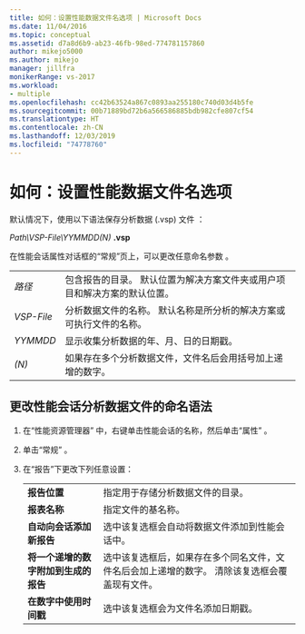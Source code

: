 ```yaml
---
title: 如何：设置性能数据文件名选项 | Microsoft Docs
ms.date: 11/04/2016
ms.topic: conceptual
ms.assetid: d7a8d6b9-ab23-46fb-98ed-774781157860
author: mikejo5000
ms.author: mikejo
manager: jillfra
monikerRange: vs-2017
ms.workload:
- multiple
ms.openlocfilehash: cc42b63524a867c0893aa255180c740d03d4b5fe
ms.sourcegitcommit: 00b71889bd72b6a566586885bdb982cfe807cf54
ms.translationtype: HT
ms.contentlocale: zh-CN
ms.lasthandoff: 12/03/2019
ms.locfileid: "74778760"
---
```

# <a name="how-to-set-performance-data-file-name-options"></a>如何：设置性能数据文件名选项

默认情况下，使用以下语法保存分析数据 (.vsp) 文件  ：

*Path\VSP-File\YYMMDD(N)* **.vsp**

在性能会话属性对话框的“常规”页上，可以更改任意命名参数  。

|||
|-|-|
|*路径*|包含报告的目录。 默认位置为解决方案文件夹或用户项目和解决方案的默认位置。|
|*VSP-File*|分析数据文件的名称。 默认名称是所分析的解决方案或可执行文件的名称。|
|*YYMMDD*|显示收集分析数据的年、月、日的日期戳。|
|*(N)*|如果存在多个分析数据文件，文件名后会用括号加上递增的数字。|

## <a name="to-change-the-naming-syntax-of-the-profiling-data-files-of-a-performance-session"></a>更改性能会话分析数据文件的命名语法

1. 在“性能资源管理器”  中，右键单击性能会话的名称，然后单击“属性”  。

2. 单击“常规”  。

3. 在“报告”下更改下列任意设置： 

    |||
    |-|-|
    |**报告位置**|指定用于存储分析数据文件的目录。|
    |**报表名称**|指定文件的基名称。|
    |**自动向会话添加新报告**|选中该复选框会自动将数据文件添加到性能会话中。|
    |**将一个递增的数字附加到生成的报告**|选中该复选框后，如果存在多个同名文件，文件名后会加上递增的数字。 清除该复选框会覆盖现有文件。|
    |**在数字中使用时间戳**|选中该复选框会为文件名添加日期戳。|
